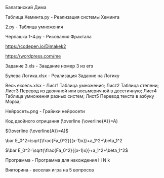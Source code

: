 Балаганский Дима

Таблица Хеминга.py - Реализация системы Хеминга

2.py - Таблица умножения

Черпашка 1-4.py - Рисования Фрактала

https://codepen.io/Dimakek2

https://wordpress.com/me

Задание 3.xls - Заадание номер 3 из егэ

Булева Логика.xlsx - Реализация Задание на Логику

Весь ексель.xlsx - Лист1 Таблица умножения; Лист2 Таблица степени; Лист3 Перевод из двоичной или восьмеричной в десетичную; Лист4 Таблица умножения разных систем; Лист5 Перевод текста в азбуку Морза;

Нейросеть.png -  Грайики нейросети

Код двойного отрицания (\overline {\overline{A}}=A)

$(\overline {\overline{A}}=A)$

\bar E_0^2=\sqrt{\frac{Fa_0^2}{(x-1)x}}+a_1^2+\beta_1^2

$\bar E_0^2=\sqrt{\frac{Fa_0^2}{(x-1)x}}+a_1^2+\beta_1^2$

Программа - Программа для нахождения I i N k

Викторина -  веселая игра на 5 вопросов
